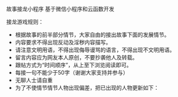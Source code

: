 故事接龙小程序
基于微信小程序和云函数开发

接龙游戏规则：
+ 根据故事的前半部分情节，大家自由的接出故事下面的发展情节。
+ 内容要求不得出现反动及淫秽内容描写。
+ 请注意文明用语，不得出现侮辱谩骂的语言，不得出现不文明用语。
+ 留言内容应为网友本人原创，不要抄袭他人及转载。
+ 跟帖方式为“时间顺序”，从上至下浏览阅读即可。
+ 每接一句不能少于50字（谢谢大家支持并参与）
+ 无聊人士请自重
+ 为了不使情节情节人物出现偏差，把已出现的人物更新如下：